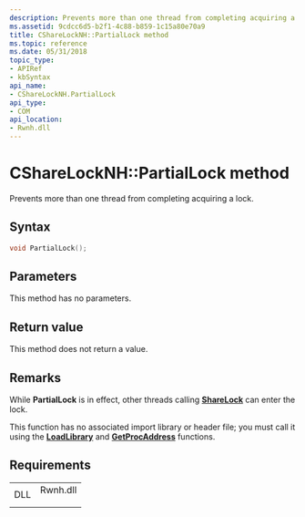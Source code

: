 ```yaml
---
description: Prevents more than one thread from completing acquiring a lock.
ms.assetid: 9cdcc6d5-b2f1-4c88-b859-1c15a80e70a9
title: CShareLockNH::PartialLock method
ms.topic: reference
ms.date: 05/31/2018
topic_type: 
- APIRef
- kbSyntax
api_name: 
- CShareLockNH.PartialLock
api_type: 
- COM
api_location: 
- Rwnh.dll
---
```


# CShareLockNH::PartialLock method

Prevents more than one thread from completing acquiring a lock.

## Syntax


```C++
void PartialLock();
```



## Parameters

This method has no parameters.

## Return value

This method does not return a value.

## Remarks

While **PartialLock** is in effect, other threads calling [**ShareLock**](csharelocknh--sharelock.md) can enter the lock.

This function has no associated import library or header file; you must call it using the [**LoadLibrary**](/windows/win32/api/libloaderapi/nf-libloaderapi-loadlibrarya) and [**GetProcAddress**](/windows/win32/api/libloaderapi/nf-libloaderapi-getprocaddress) functions.

## Requirements



|                |                                                                                     |
|----------------|-------------------------------------------------------------------------------------|
| DLL<br/> | <dl> <dt>Rwnh.dll</dt> </dl> |



 

 
